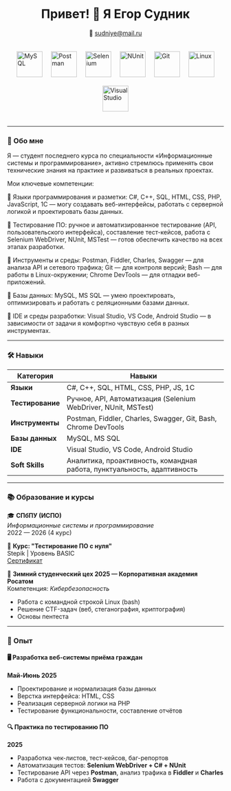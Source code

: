<h1 align="center">Привет! 👋 Я Егор Судник</h1>
<p align="center">
  📧 <a href="mailto:sudniye@mail.ru">sudniye@mail.ru</a> 
</p>


<div style="
  display: flex;
  justify-content: center;
  align-items: center;
  gap: 20px;
  flex-wrap: wrap;
  padding: 20px;
  width: 100%;
  box-sizing: border-box;
">
 
  <img src="https://upload.wikimedia.org/wikipedia/ru/thumb/6/62/MySQL.svg/1200px-MySQL.svg.png" alt="MySQL" style="width: 60px; height: 60px; object-fit: contain;" />
  <img src="https://www.itsdelta.ru/upload/iblock/d41/d4164c9d28b9e2c11e347b5e477ab831.png" alt="Postman" style="width: 60px; height: 60px; object-fit: contain;" />
  <img src="https://blog.skillfactory.ru/wp-content/uploads/2023/02/1_ihb6hdmaw48vjtbsjyhbzg-1830140.png" alt="Selenium" style="width: 60px; height: 60px; object-fit: contain;" />
  <img src="https://encrypted-tbn0.gstatic.com/images?q=tbn:ANd9GcQHXk8H8RGWMqJ_ym7gNhCCy12aWc764ildjQ&s" alt="NUnit" style="width: 60px; height: 60px; object-fit: contain;" />
  <img src="https://images-eds-ssl.xboxlive.com/image?url=4rt9.lXDC4H_93laV1_eHHFT949fUipzkiFOBH3fAiZZUCdYojwUyX2aTonS1aIwMrx6NUIsHfUHSLzjGJFxxj7kCzMIlSC20SNjaJf9GmG15ocnF.zbBRgxMSlB7Ejh6FbgNzxLvZOoW7N3ML56fn3m5Z4MO.M8pYrCFVKIhqM-&format=source" alt="Git" style="width: 60px; height: 60px; object-fit: contain;" />
  <img src="https://upload.wikimedia.org/wikipedia/commons/thumb/3/35/Tux.svg/800px-Tux.svg.png" alt="Linux" style="width: 60px; height: 60px; object-fit: contain;" />
  <img src="https://upload.wikimedia.org/wikipedia/commons/thumb/2/2c/Visual_Studio_Icon_2022.svg/1200px-Visual_Studio_Icon_2022.svg.png" alt="Visual Studio" style="width: 60px; height: 60px; object-fit: contain;" />
</div>

---

### 🧠 Обо мне

Я — студент последнего курса по специальности «Информационные системы и программирование», активно стремлюсь применять свои технические знания на практике и развиваться в реальных проектах.

Мои ключевые компетенции:

🔹 Языки программирования и разметки:
C#, C++, SQL, HTML, CSS, PHP, JavaScript, 1С — могу создавать веб-интерфейсы, работать с серверной логикой и проектировать базы данных.

🔹 Тестирование ПО:
ручное и автоматизированное тестирование (API, пользовательского интерфейса), составление тест-кейсов, работа с Selenium WebDriver, NUnit, MSTest — готов обеспечить качество на всех этапах разработки.

🔹 Инструменты и среды:
Postman, Fiddler, Charles, Swagger — для анализа API и сетевого трафика; Git — для контроля версий; Bash — для работы в Linux-окружении; Chrome DevTools — для отладки веб-приложений.

🔹 Базы данных:
MySQL, MS SQL — умею проектировать, оптимизировать и работать с реляционными базами данных.

🔹 IDE и среды разработки:
Visual Studio, VS Code, Android Studio — в зависимости от задачи я комфортно чувствую себя в разных инструментах.

---

### 🛠️ Навыки

| Категория         | Навыки |
|-------------------|--------|
| **Языки**         | C#, C++, SQL, HTML, CSS, PHP, JS, 1C|
| **Тестирование**  | Ручное, API, Автоматизация (Selenium WebDriver, NUnit, MSTest) |
| **Инструменты**   | Postman, Fiddler, Charles, Swagger, Git, Bash, Chrome DevTools |
| **Базы данных**   | MySQL, MS SQL |
| **IDE**           | Visual Studio, VS Code, Android Studio |
| **Soft Skills**   | Аналитика, проактивность, командная работа, пунктуальность, адаптивность |

---

### 📚 Образование и курсы

🎓 **СПбПУ (ИСПО)**  
*Информационные системы и программирование*  
2022 — 2026 (4 курс)

📘 **Курс: "Тестирование ПО с нуля"**  
Stepik | Уровень BASIC  
[Сертификат](https://disk.yandex.ru/i/12qYK9WUvwOAXw) 

🧊 **Зимний студенческий цех 2025 — Корпоративная академия Росатом**  
Компетенция: *Кибербезопасность*  
- Работа с командной строкой Linux (bash)
- Решение CTF-задач (веб, стеганография, криптография)
- Основы пентеста

---

### 💼 Опыт

#### 🖥️ Разработка веб-системы приёма граждан  
**Май-Июнь 2025**  
- Проектирование и нормализация базы данных
- Верстка интерфейса: HTML, CSS
- Реализация серверной логики на PHP
- Тестирование функциональности, составление отчётов

#### 🔍 Практика по тестированию ПО  
**2025**  
- Разработка чек-листов, тест-кейсов, баг-репортов
- Автоматизация тестов: **Selenium WebDriver + C# + NUnit**
- Тестирование API через **Postman**, анализ трафика в **Fiddler** и **Charles**
- Работа с документацией **Swagger**


